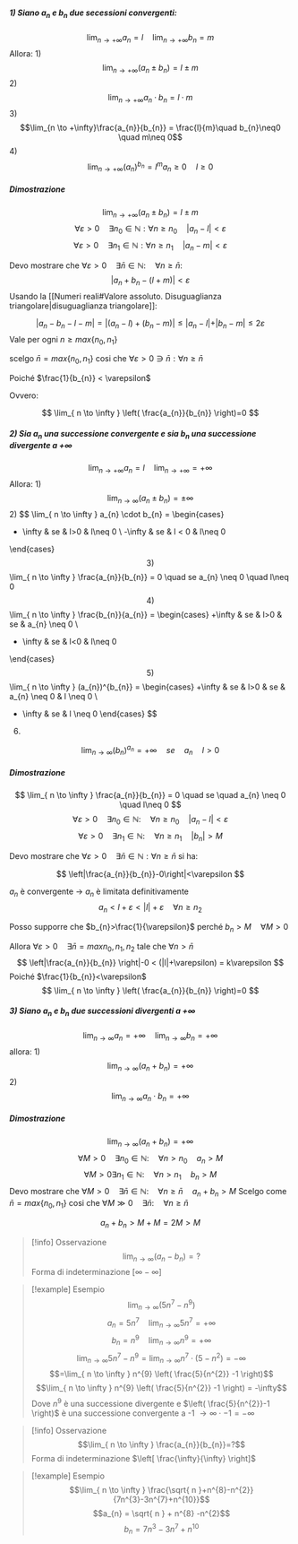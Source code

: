 ##### 1) Siano $a_n$ e $b_n$ due secessioni convergenti:
$$\lim_{n \to +\infty} a_{n} = l \quad \lim_{n \to +\infty} b_{n}= m$$
Allora:
1)
$$\lim_{n \to +\infty}(a_{n}\pm b_{n})= l \pm m$$
2)
$$\lim_{n \to +\infty} a_{n}\cdot b_{n}=l\cdot m$$
3)
$$\lim_{n \to +\infty}\frac{a_{n}}{b_{n}} = \frac{l}{m}\quad b_{n}\neq0 \quad m\neq 0$$
4)
$$\lim_{n \to +\infty}(a_{n})^{b_{n}} =l^{m} a_{n}\geq0 \quad l \geq0$$
##### Dimostrazione
$$\lim_{n \to +\infty}(a_{n}\pm b_{n})= l \pm m$$
$$\forall \varepsilon > 0 \quad \exists n_{0}\in \mathbb{N} : \forall n \geq n_{0} \quad |a_{n}-l| < \varepsilon$$
$$\forall \varepsilon > 0 \quad \exists n_{1}\in \mathbb{N} : \forall n \geq n_{1} \quad |a_{n}-m| < \varepsilon$$

Devo mostrare che $\forall \varepsilon > 0 \quad \exists \bar{n} \in \mathbb{N} : \quad \forall n \geq \bar{n}$:
$$|a_{n}+ b_{n}-(l+m)|< \varepsilon$$
Usando la [[Numeri reali#Valore assoluto. Disuguaglianza triangolare|disuguaglianza triangolare]]:

$$|a_{n}-b_{n}-l-m| = |(a_{n}- l)+(b_{n}-m)|\leq |{a_{n}-l| + |b_{n}-m| \leq 2 \varepsilon }$$
Vale per ogni $n \geq max\{n_{0},n_{1}\}$

scelgo $\bar{n} = max\{n_{0},n_{1}\}$ cosi che $\forall \varepsilon > 0 \ni \bar{n} : \forall n \geq \bar{n}$  

Poiché $\frac{1}{b_{n}} < \varepsilon$

Ovvero:

$$
\lim_{ n \to \infty } \left( \frac{a_{n}}{b_{n}} \right)=0
$$
##### 2) Sia $a_n$ una successione convergente e sia $b_n$ una successione divergente a $+ \infty$ 
$$\lim_{n \to +\infty} a_{n} = l \quad \lim_{n \to +\infty} = +\infty$$
Allora:
1)
$$\lim_{ n \to \infty } (a_{n}\pm b_{n}) = \pm \infty $$
2)
$$
\lim_{ n \to \infty } a_{n} \cdot b_{n} = \begin{cases}
+ \infty  & se  & l>0  & l\neq 0 \\
-\infty  &  se  & l < 0  & l\neq 0

\end{cases}
$$
3)
$$
\lim_{ n \to \infty } \frac{a_{n}}{b_{n}} = 0 \quad se  a_{n} \neq 0 \quad l\neq 0
$$
4)
$$
\lim_{ n \to \infty } \frac{b_{n}}{a_{n}} = \begin{cases} +\infty & se  & l>0 & se & a_{n} \neq 0 \\
- \infty  & se  & l<0 & l\neq 0

\end{cases}
$$
5)
$$
\lim_{ n \to \infty } (a_{n})^{b_{n}} = \begin{cases}
+\infty  & se &  l>0  &  se & a_{n} \neq 0  & l \neq 0 \\
- \infty  & se  & l \neq 0
\end{cases}
$$
6)
$$
\lim_{ n \to \infty } (b_{n})^{a_{n}} = +\infty \quad se \quad a_{n} \quad l>0
$$
##### Dimostrazione
$$
\lim_{ n \to \infty } \frac{a_{n}}{b_{n}} = 0 \quad se \quad a_{n} \neq 0 \quad l\neq 0
$$
$$
\forall \varepsilon>0 \quad \exists n_{0} \in \mathbb{N} : \quad \forall n \geq n_{0} \quad |a_{n} -l | < \varepsilon
$$
$$
\forall\varepsilon>0 \quad \exists n_{1} \in \mathbb{N} : \quad \forall n \geq n_{1} \quad|b_{n}|>M
$$


Devo mostrare che $\forall \varepsilon > 0 \quad \exists \bar{n}\in \mathbb{N} : \forall n \geq \bar{n}$ si ha:

$$
\left|\frac{a_{n}}{b_{n}}-0\right|<\varepsilon
$$

$a_{n}$ è convergente $\rightarrow$ $a_{n}$ è limitata definitivamente
$$
a_{n}<l+\varepsilon < |l| + \varepsilon \quad \forall n \geq n_{2}
$$

Posso supporre  che $b_{n}>\frac{1}{\varepsilon}$ perché $b_{n}>M \quad \forall M >0$

Allora $\forall \varepsilon >0 \quad \exists \bar{n}=max{n_{0},n_{1},n_{2}}$ tale che $\forall n>\bar{n}$
$$
\left|\frac{a_{n}}{b_{n}} \right|-0 < (|l|+\varepsilon) = k\varepsilon
$$Poiché $\frac{1}{b_{n}}<\varepsilon$ 
$$
\lim_{ n \to \infty } \left( \frac{a_{n}}{b_{n}} \right)=0
$$

##### 3) Siano $a_{n}$ e $b_{n}$ due successioni divergenti a $+ \infty$ 
$$
\lim_{ n \to \infty } a_{n}=+ \infty \quad \lim_{ n \to \infty } b_{n}=+\infty
$$
allora:
1)
$$
\lim_{ n \to \infty } (a_{n}+b_{n})=+\infty
$$
2)
$$
\lim_{ n \to \infty } a_{n} \cdot b_{n}=+\infty
$$
##### Dimostrazione
$$
\lim_{ n \to \infty } (a_{n}+b_{n})=+\infty
$$
$$
\forall M>0 \quad \exists n_{0} \in \mathbb{N}:\quad \forall n> n_{0} \quad a_{n}>M
$$
$$
\forall M>0 \exists n_{1} \in \mathbb{N}: \quad \forall n > n_{1} \quad b_{n}>M
$$
Devo mostrare che $\forall M>0 \quad \exists \bar{n} \in \mathbb{N}:\quad \forall n \geq \bar{n} \quad a_{n}+b_{n}>M$
Scelgo come $\bar{n} = max\{n_{0},n_{1}\}$ cosi che $\forall M\gg 0 \quad \exists \bar{n}:\quad \forall n \geq \bar{n}$

$$
a_{n}+b_{n} > M+M=2M>M
$$
>[!info] Osservazione
>$$\lim_{ n \to \infty } (a_{n}-b_{n})=?$$
> Forma di indeterminazione $[\infty - \infty]$

>[!example] Esempio
> $$\lim_{ n \to \infty } (5n^7-n^9)$$
> $$a_{n}=5n^{7} \quad \lim_{ n \to \infty } 5n^{7}=+\infty$$
> $$b_{n}=n^{9} \quad \lim_{ n \to \infty } n^{9}=+\infty$$
> $$\lim_{ n \to \infty } 5n^{7}-n^{9}=\lim_{ n \to \infty } n^{7} \cdot (5-n^{2}) = -\infty$$
> $$=\lim_{ n \to \infty } n^{9} \left(  \frac{5}{n^{2}} -1 \right)$$
> $$\lim_{ n \to \infty } n^{9} \left( \frac{5}{n^{2}} -1 \right) = -\infty$$
> Dove $n^{9}$ è una successione divergente e $\left( \frac{5}{n^{2}}-1 \right)$ è una successione convergente a -1 $\rightarrow \infty \cdot -1 = - \infty$

>[!info] Osservazione
> $$\lim_{ n \to \infty } \frac{a_{n}}{b_{n}}=?$$
> Forma di indeterminazione $\left[ \frac{\infty}{\infty} \right]$
>

>[!example] Esempio
> $$\lim_{ n \to \infty } \frac{\sqrt{ n }+n^{8}-n^{2}}{7n^{3}-3n^{7}+n^{10}}$$
> $$a_{n} = \sqrt{ n } + n^{8} -n^{2}$$
> $$b_{n}=7n^{3}-3n^{7}+n^{10}$$
> $$$$


